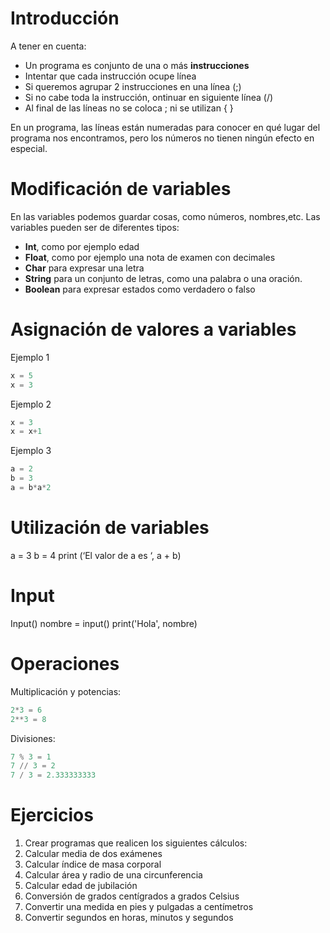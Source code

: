 # Introducción

A tener en cuenta:

- Un programa es conjunto de una o más **instrucciones**
- Intentar que cada instrucción ocupe línea 
- Si queremos agrupar 2 instrucciones en una línea (;)
- Si no cabe toda la instrucción, ontinuar en siguiente línea (/)
- Al final de las líneas no se coloca ; ni se utilizan { } 

En un programa, las líneas están numeradas para conocer en qué lugar del programa nos encontramos, pero los números no tienen ningún efecto en especial.

# Modificación de variables

En las variables podemos guardar cosas, como números, nombres,etc. Las variables pueden ser de diferentes tipos:

- **Int**, como por ejemplo edad
- **Float**, como por ejemplo una nota de examen con decimales
- **Char** para expresar una letra
- **String** para un conjunto de letras, como una palabra o una oración.
- **Boolean** para expresar estados como verdadero o falso

# Asignación de valores a variables

Ejemplo 1

```python
x = 5
x = 3
```

Ejemplo 2

```python
x = 3
x = x+1
```

Ejemplo 3

```python
a = 2
b = 3
a = b*a*2
```


# Utilización de variables

a = 3
b = 4
print (‘El valor de a es ‘, a + b)







# Input

Input()
nombre = ​input​()
print​(​'Hola'​, nombre)


# Operaciones 

Multiplicación y potencias:

```python
2*3 = 6
2**3 = 8 
```
Divisiones:

```python
7 % 3 = 1
7 // 3 = 2
7 / 3 = 2.333333333
```


# Ejercicios

1. Crear programas que realicen los siguientes cálculos:
2. Calcular media de dos exámenes
3. Calcular índice de masa corporal
4. Calcular área y radio de una circunferencia
5. Calcular edad de jubilación
6. Conversión de grados centígrados a grados Celsius
7. Convertir una medida en pies y pulgadas a centímetros
8. Convertir segundos en horas, minutos y segundos
